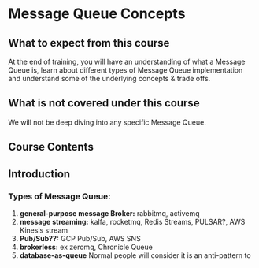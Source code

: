 # Message Queue Concepts


## What to expect from this course

At the end of training, you will have an understanding of what a Message Queue is, learn about different types of Message Queue implementation and understand some of the underlying concepts & trade offs.


## What is not covered under this course

We will not be deep diving into any specific Message Queue. 


## Course Contents


## Introduction


### Types of Message Queue:

1. **general-purpose message Broker:** rabbitmq, activemq
2. **message streaming:**  kalfa, rocketmq, Redis Streams, PULSAR?, AWS Kinesis stream
3. **Pub/Sub??:** GCP Pub/Sub, AWS SNS
4. **brokerless:** ex zeromq, Chronicle Queue
5. **database-as-queue** Normal people will consider it is an anti-pattern to 
